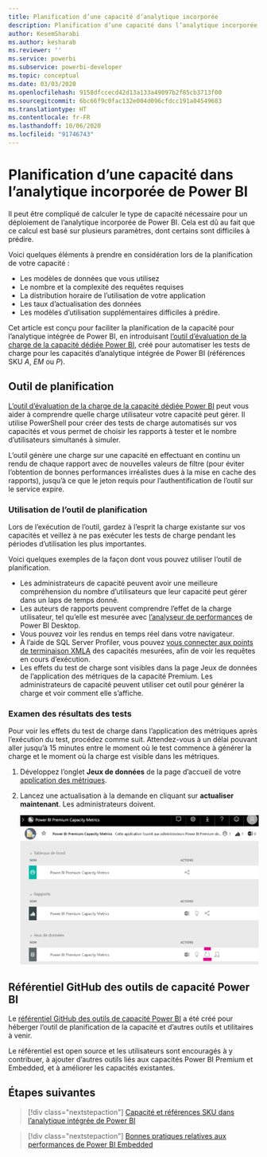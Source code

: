 ```yaml
---
title: Planification d’une capacité d’analytique incorporée
description: Planification d’une capacité dans l’analytique incorporée de Power BI.
author: KesemSharabi
ms.author: kesharab
ms.reviewer: ''
ms.service: powerbi
ms.subservice: powerbi-developer
ms.topic: conceptual
ms.date: 03/03/2020
ms.openlocfilehash: 9158dfccecd42d13a133a49097b2f85cb3713f00
ms.sourcegitcommit: 6bc66f9c0fac132e004d096cfdcc191a04549683
ms.translationtype: HT
ms.contentlocale: fr-FR
ms.lasthandoff: 10/06/2020
ms.locfileid: "91746743"
---
```

# <a name="capacity-planning-in-power-bi-embedded-analytics"></a>Planification d’une capacité dans l’analytique incorporée de Power BI

Il peut être compliqué de calculer le type de capacité nécessaire pour un déploiement de l’analytique incorporée de Power BI. Cela est dû au fait que ce calcul est basé sur plusieurs paramètres, dont certains sont difficiles à prédire.

Voici quelques éléments à prendre en considération lors de la planification de votre capacité :

* Les modèles de données que vous utilisez
* Le nombre et la complexité des requêtes requises
* La distribution horaire de l’utilisation de votre application
* Les taux d’actualisation des données
* Les modèles d’utilisation supplémentaires difficiles à prédire.

Cet article est conçu pour faciliter la planification de la capacité pour l’analytique intégrée de Power BI, en introduisant [l’outil d’évaluation de la charge de la capacité dédiée Power BI](https://github.com/microsoft/PowerBI-Tools-For-Capacities/tree/master/LoadTestingPowerShellTool/), créé pour automatiser les tests de charge pour les capacités d’analytique intégrée de Power BI (références SKU *A*, *EM* ou *P*).

## <a name="planning-tool"></a>Outil de planification

 [L’outil d’évaluation de la charge de la capacité dédiée Power BI](https://github.com/microsoft/PowerBI-Tools-For-Capacities/tree/master/LoadTestingPowerShellTool/) peut vous aider à comprendre quelle charge utilisateur votre capacité peut gérer. Il utilise PowerShell pour créer des tests de charge automatisés sur vos capacités et vous permet de choisir les rapports à tester et le nombre d’utilisateurs simultanés à simuler.

L’outil génère une charge sur une capacité en effectuant en continu un rendu de chaque rapport avec de nouvelles valeurs de filtre (pour éviter l’obtention de bonnes performances irréalistes dues à la mise en cache des rapports), jusqu’à ce que le jeton requis pour l’authentification de l’outil sur le service expire.

### <a name="using-the-planning-tool"></a>Utilisation de l’outil de planification

Lors de l’exécution de l’outil, gardez à l’esprit la charge existante sur vos capacités et veillez à ne pas exécuter les tests de charge pendant les périodes d’utilisation les plus importantes.

Voici quelques exemples de la façon dont vous pouvez utiliser l’outil de planification.

* Les administrateurs de capacité peuvent avoir une meilleure compréhension du nombre d’utilisateurs que leur capacité peut gérer dans un laps de temps donné.
* Les auteurs de rapports peuvent comprendre l’effet de la charge utilisateur, tel qu’elle est mesurée avec [l’analyseur de performances](../../create-reports/desktop-performance-analyzer.md) de Power BI Desktop.
* Vous pouvez voir les rendus en temps réel dans votre navigateur.
* À l’aide de SQL Server Profiler, vous pouvez [vous connecter aux points de terminaison XMLA](https://powerbi.microsoft.com/blog/power-bi-open-platform-connectivity-with-xmla-endpoints-public-preview/) des capacités mesurées, afin de voir les requêtes en cours d’exécution.
* Les effets du test de charge sont visibles dans la page Jeux de données de l’application des métriques de la capacité Premium. Les administrateurs de capacité peuvent utiliser cet outil pour générer la charge et voir comment elle s’affiche.

### <a name="reviewing-the-test-results"></a>Examen des résultats des tests

Pour voir les effets du test de charge dans l’application des métriques après l’exécution du test, procédez comme suit. Attendez-vous à un délai pouvant aller jusqu’à 15 minutes entre le moment où le test commence à générer la charge et le moment où la charge est visible dans les métriques.

1. Développez l’onglet **Jeux de données** de la page d’accueil de votre [application des métriques](../../admin/service-admin-premium-monitor-capacity.md).
2. Lancez une actualisation à la demande en cliquant sur **actualiser maintenant**. Les administrateurs doivent.

    ![Métriques de capacité Power BI Premium](media/embedded-capacity-planning/embedded-capacity-planning.png)

## <a name="power-bi-capacity-tools-github-repository"></a>Référentiel GitHub des outils de capacité Power BI

Le [référentiel GitHub des outils de capacité Power BI](https://github.com/microsoft/PowerBI-Tools-For-Capacities) a été créé pour héberger l’outil de planification de la capacité et d’autres outils et utilitaires à venir.

Le référentiel est open source et les utilisateurs sont encouragés à y contribuer, à ajouter d’autres outils liés aux capacités Power BI Premium et Embedded, et à améliorer les capacités existantes.

## <a name="next-steps"></a>Étapes suivantes

> [!div class="nextstepaction"]
>[Capacité et références SKU dans l’analytique intégrée de Power BI](embedded-capacity.md)

> [!div class="nextstepaction"]
>[Bonnes pratiques relatives aux performances de Power BI Embedded](embedded-performance-best-practices.md)